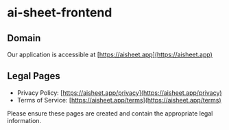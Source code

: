 # ai-sheet-frontend

## Domain

Our application is accessible at [https://aisheet.app](https://aisheet.app)

## Legal Pages

- Privacy Policy: [https://aisheet.app/privacy](https://aisheet.app/privacy)
- Terms of Service: [https://aisheet.app/terms](https://aisheet.app/terms)

Please ensure these pages are created and contain the appropriate legal information.
